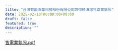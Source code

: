 ```yaml
---
title: "台灣智能漁電科技股份有限公司取得經濟部售電業執照"
date: 2025-02-13T00:00:00+08:00
draft: false
featured: true
description: ""
---
```

[售電業執照.pdf](https://github.com/user-attachments/files/19278463/default.pdf)
